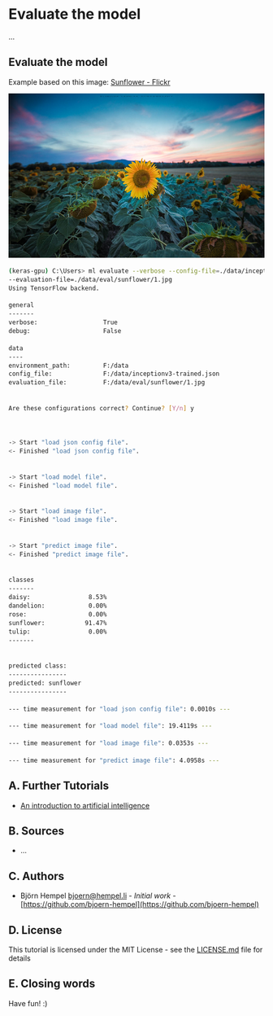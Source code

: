# Evaluate the model

...

## Evaluate the model

Example based on this image: [Sunflower - Flickr](https://www.flickr.com/photos/erikslife/36073451125)

<img src="/markdown/image-classification/sunflower.jpg">

```bash
(keras-gpu) C:\Users> ml evaluate --verbose --config-file=./data/inceptionv3-trained.json \
--evaluation-file=./data/eval/sunflower/1.jpg
Using TensorFlow backend.

general
-------
verbose:                  True
debug:                    False

data
----
environment_path:         F:/data
config_file:              F:/data/inceptionv3-trained.json
evaluation_file:          F:/data/eval/sunflower/1.jpg


Are these configurations correct? Continue? [Y/n] y



-> Start "load json config file".
<- Finished "load json config file".


-> Start "load model file".
<- Finished "load model file".


-> Start "load image file".
<- Finished "load image file".


-> Start "predict image file".
<- Finished "predict image file".


classes
-------
daisy:                8.53%
dandelion:            0.00%
rose:                 0.00%
sunflower:           91.47%
tulip:                0.00%
-------


predicted class:
----------------
predicted: sunflower
----------------

--- time measurement for "load json config file": 0.0010s ---

--- time measurement for "load model file": 19.4119s ---

--- time measurement for "load image file": 0.0353s ---

--- time measurement for "predict image file": 4.0958s ---
```

## A. Further Tutorials

* [An introduction to artificial intelligence](https://github.com/friends-of-ai/an-introduction-to-artificial-intelligence)

## B. Sources

* ...

## C. Authors

* Björn Hempel <bjoern@hempel.li> - _Initial work_ - [https://github.com/bjoern-hempel](https://github.com/bjoern-hempel)

## D. License

This tutorial is licensed under the MIT License - see the [LICENSE.md](/LICENSE.md) file for details

## E. Closing words

Have fun! :)

